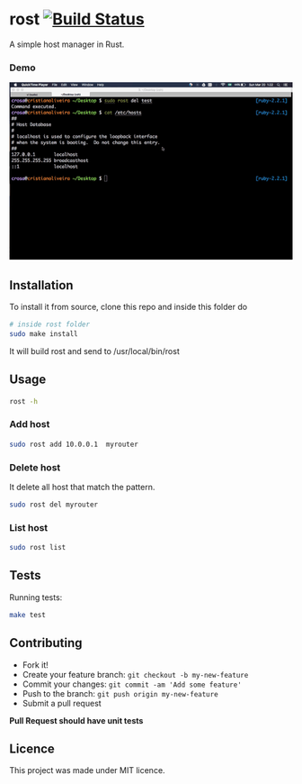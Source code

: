 # rost [![Build Status](https://travis-ci.org/cristianoliveira/rost.svg?branch=master)](https://travis-ci.org/cristianoliveira/rost)
A simple host manager in Rust.

### Demo
![demo](https://raw.githubusercontent.com/cristianoliveira/rost/master/demorost.mov.gif)

## Installation
To install it from source, clone this repo and inside this folder do
```bash
# inside rost folder
sudo make install
```
It will build rost and send to /usr/local/bin/rost

## Usage
```bash
rost -h
```

### Add host
```bash
sudo rost add 10.0.0.1  myrouter
```
### Delete host
It delete all host that match the pattern.
```bash
sudo rost del myrouter
```

### List host
```bash
sudo rost list
```

## Tests
Running tests:
```bash
make test
```

## Contributing
 - Fork it!
 - Create your feature branch: `git checkout -b my-new-feature`
 - Commit your changes: `git commit -am 'Add some feature'`
 - Push to the branch: `git push origin my-new-feature`
 - Submit a pull request

**Pull Request should have unit tests**

## Licence 
This project was made under MIT licence.
